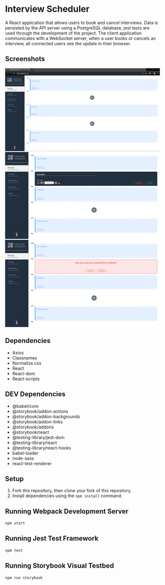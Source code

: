 # Interview Scheduler

A React application that allows users to book and cancel interviews. Data is persisted by the API server using a PostgreSQL database, jest tests are used through the development of the project. The client application communicates with a WebSocket server, when a user books or cancels an interview, all connected users see the update in their browser.

## Screenshots

!["Screenshot of Interview Scheduler"](https://github.com/itsCharisma/scheduler/blob/master/docs/001_Main.png)
!["Screenshot of Interview Scheduler New Interview"](https://github.com/itsCharisma/scheduler/blob/master/docs/002_Saving.png)
!["Screenshot of Interview Scheduler Deleting Interview"](https://github.com/itsCharisma/scheduler/blob/master/docs/003_Deleting.png)

## Dependencies
- Axios
- Classnames
- Normalize.css
- React
- React-dom
- React-scripts

## DEV Dependencies
- @babel/core
- @storybook/addon-actions
- @storybook/addon-backgrounds
- @storybook/addon-links
- @storybook/addons
- @storybook/react
- @testing-library/jest-dom
- @testing-library/react
- @testing-library/react-hooks
- babel-loader
- node-sass
- react-test-renderer

## Setup

1. Fork this repository, then clone your fork of this repository.
2. Install dependencies using the `npm install` command.


## Running Webpack Development Server

```sh
npm start
```

## Running Jest Test Framework

```sh
npm test
```

## Running Storybook Visual Testbed

```sh
npm run storybook
```